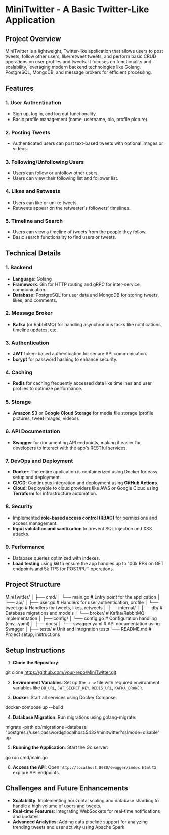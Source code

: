# MiniTwitter - A Basic Twitter-Like Application

## Project Overview
MiniTwitter is a lightweight, Twitter-like application that allows users to post tweets, follow other users, like/retweet tweets, and perform basic CRUD operations on user profiles and tweets. It focuses on functionality and scalability, leveraging modern backend technologies like Golang, PostgreSQL, MongoDB, and message brokers for efficient processing. 

## Features

### 1. User Authentication
- Sign up, log in, and log out functionality.
- Basic profile management (name, username, bio, profile picture).
  
### 2. Posting Tweets
- Authenticated users can post text-based tweets with optional images or videos.
  
### 3. Following/Unfollowing Users
- Users can follow or unfollow other users.
- Users can view their following list and follower list.
  
### 4. Likes and Retweets
- Users can like or unlike tweets.
- Retweets appear on the retweeter's followers' timelines.

### 5. Timeline and Search
- Users can view a timeline of tweets from the people they follow.
- Basic search functionality to find users or tweets.

## Technical Details

### 1. Backend
- **Language**: Golang
- **Framework**: Gin for HTTP routing and gRPC for inter-service communication.
- **Database**: PostgreSQL for user data and MongoDB for storing tweets, likes, and comments.
  
### 2. Message Broker
- **Kafka** (or RabbitMQ) for handling asynchronous tasks like notifications, timeline updates, etc.

### 3. Authentication
- **JWT** token-based authentication for secure API communication.
- **bcrypt** for password hashing to enhance security.

### 4. Caching
- **Redis** for caching frequently accessed data like timelines and user profiles to optimize performance.
  
### 5. Storage
- **Amazon S3** or **Google Cloud Storage** for media file storage (profile pictures, tweet images, videos).

### 6. API Documentation
- **Swagger** for documenting API endpoints, making it easier for developers to interact with the app's RESTful services.

### 7. DevOps and Deployment
- **Docker**: The entire application is containerized using Docker for easy setup and deployment.
- **CI/CD**: Continuous integration and deployment using **GitHub Actions**.
- **Cloud**: Deployable to cloud providers like AWS or Google Cloud using **Terraform** for infrastructure automation.

### 8. Security
- Implemented **role-based access control (RBAC)** for permissions and access management.
- **Input validation and sanitization** to prevent SQL injection and XSS attacks.

### 9. Performance
- Database queries optimized with indexes.
- **Load testing** using **k6** to ensure the app handles up to 100k RPS on GET endpoints and 5k TPS for POST/PUT operations.
  
## Project Structure


MiniTwitter/
│
├── cmd/
│   └── main.go           # Entry point for the application
│
├── api/
│   ├── user.go           # Handlers for user authentication, profile
│   └── tweet.go          # Handlers for tweets, likes, retweets
│
├── internal/
│   ├── db/               # Database migrations and models
│   └── broker/           # Kafka/RabbitMQ implementation
│
├── config/
│   └── config.go         # Configuration handling (env, .yaml)
│
├── docs/
│   └── swagger.yaml      # API documentation using Swagger
│
├── tests/                # Unit and integration tests
└── README.md             # Project setup, instructions


## Setup Instructions

1. **Clone the Repository**:
   
  git clone https://github.com/your-repo/MiniTwitter.git
   

2. **Environment Variables**: Set up the `.env` file with required environment variables like `DB_URL`, `JWT_SECRET_KEY`, `REDIS_URL`, `KAFKA_BROKER`.

3. **Docker**: Start all services using Docker Compose:
   
  docker-compose up --build
   

4. **Database Migration**: Run migrations using golang-migrate:
   
  migrate -path db/migrations -database "postgres://user:password@localhost:5432/minitwitter?sslmode=disable" up
   

5. **Running the Application**: Start the Go server:
   
  go run cmd/main.go
   

6. **Access the API**: Open `http://localhost:8080/swagger/index.html` to explore API endpoints.

## Challenges and Future Enhancements

- **Scalability**: Implementing horizontal scaling and database sharding to handle a high volume of users and tweets.
- **Real-time Features**: Integrating WebSockets for real-time notifications and updates.
- **Advanced Analytics**: Adding data pipeline support for analyzing trending tweets and user activity using Apache Spark.